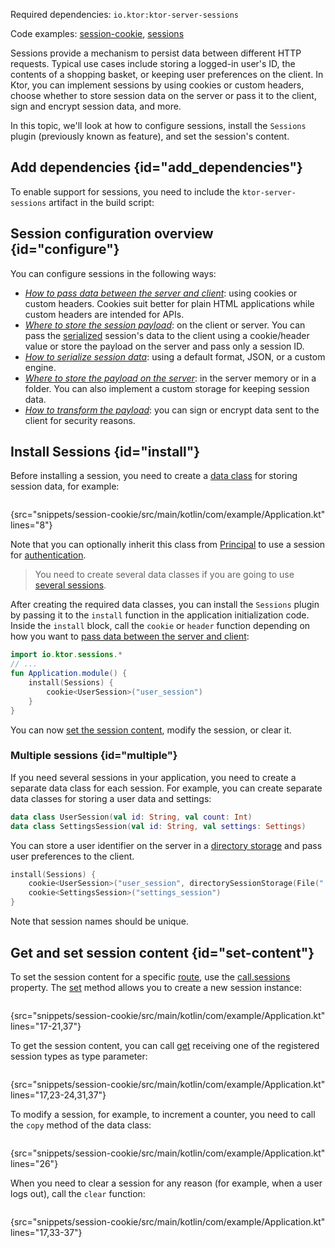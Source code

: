 [//]: # (title: Sessions)

<microformat>
<p>Required dependencies: <code>io.ktor:ktor-server-sessions</code></p>
<p>Code examples:
<a href="https://github.com/ktorio/ktor-documentation/tree/main/codeSnippets/snippets/session-cookie">session-cookie</a>,
<a href="https://github.com/ktorio/ktor-documentation/tree/main/codeSnippets/snippets/sessions">sessions</a></p>
</microformat>

Sessions provide a mechanism to persist data between different HTTP requests. Typical use cases include storing a logged-in user's ID, the contents of a shopping basket, or keeping user preferences on the client. In Ktor, you can implement sessions by using cookies or custom headers, choose whether to store session data on the server or pass it to the client, sign and encrypt session data, and more.

In this topic, we'll look at how to configure sessions, install the `Sessions` plugin (previously known as feature), and set the session's content.

## Add dependencies {id="add_dependencies"}
To enable support for sessions, you need to include the `ktor-server-sessions` artifact in the build script:
<var name="artifact_name" value="ktor-server-sessions"/>
<include src="lib.xml" include-id="add_ktor_artifact"/>


## Session configuration overview {id="configure"}
You can configure sessions in the following ways:
- *[How to pass data between the server and client](cookie_header.md)*: using cookies or custom headers. Cookies suit better for plain HTML applications while custom headers are intended for APIs.
- *[Where to store the session payload](client_server.md)*: on the client or server. You can pass the [serialized](serializers.md) session's data to the client using a cookie/header value or store the payload on the server and pass only a session ID.
- *[How to serialize session data](serializers.md)*: using a default format, JSON, or a custom engine.
- *[Where to store the payload on the server](storages.md)*: in the server memory or in a folder. You can also implement a custom storage for keeping session data.
- *[How to transform the payload](transformers.md)*: you can sign or encrypt data sent to the client for security reasons.


## Install Sessions {id="install"}
Before installing a session, you need to create a [data class](https://kotlinlang.org/docs/data-classes.html) for storing session data, for example:

```kotlin
```
{src="snippets/session-cookie/src/main/kotlin/com/example/Application.kt" lines="8"}

Note that you can optionally inherit this class from [Principal](https://api.ktor.io/ktor-features/ktor-auth/ktor-auth/io.ktor.auth/-principal/index.html) to use a session for [authentication](session-auth.md).

> You need to create several data classes if you are going to use [several sessions](#multiple). 

After creating the required data classes, you can install the `Sessions` plugin by passing it to the `install` function in the application initialization code. Inside the `install` block, call the `cookie` or `header` function depending on how you want to [pass data between the server and client](cookie_header.md):

```kotlin
import io.ktor.sessions.*
// ...
fun Application.module() {
    install(Sessions) {
        cookie<UserSession>("user_session")
    }
}
```
You can now [set the session content](#set-content), modify the session, or clear it.

### Multiple sessions {id="multiple"}
If you need several sessions in your application, you need to create a separate data class for each session. For example, you can create separate data classes for storing a user data and settings:
```kotlin
data class UserSession(val id: String, val count: Int)
data class SettingsSession(val id: String, val settings: Settings)
```
You can store a user identifier on the server in a [directory storage](storages.md) and pass user preferences to the client.
```kotlin
install(Sessions) {
    cookie<UserSession>("user_session", directorySessionStorage(File(".sessions"), cached = true))
    cookie<SettingsSession>("settings_session")
}
```
Note that session names should be unique.


## Get and set session content {id="set-content"}
To set the session content for a specific [route](Routing_in_Ktor.md), use the [call.sessions](https://api.ktor.io/ktor-server/ktor-server-core/ktor-server-core/io.ktor.sessions/sessions.html) property. The [set](https://api.ktor.io/ktor-server/ktor-server-core/ktor-server-core/io.ktor.sessions/-current-session/set.html) method allows you to create a new session instance:

```kotlin
```
{src="snippets/session-cookie/src/main/kotlin/com/example/Application.kt" lines="17-21,37"}

To get the session content, you can call [get](https://api.ktor.io/ktor-server/ktor-server-core/ktor-server-core/io.ktor.sessions/-current-session/get.html) receiving one of the registered session types as type parameter:

```kotlin
```
{src="snippets/session-cookie/src/main/kotlin/com/example/Application.kt" lines="17,23-24,31,37"}

To modify a session, for example, to increment a counter, you need to call the `copy` method of the data class:

```kotlin
```
{src="snippets/session-cookie/src/main/kotlin/com/example/Application.kt" lines="26"}

When you need to clear a session for any reason (for example, when a user logs out), call the `clear` function:

```kotlin
```
{src="snippets/session-cookie/src/main/kotlin/com/example/Application.kt" lines="17,33-37"}





